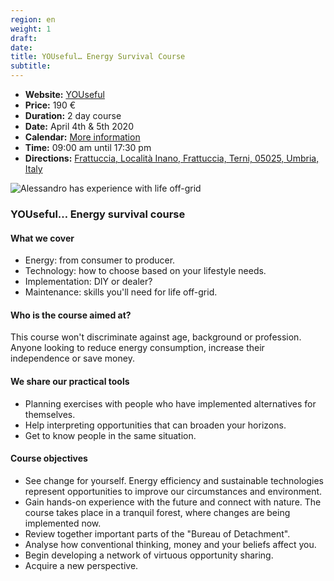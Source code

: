 ```yaml
---
region: en
weight: 1
draft:
date:
title: YOUseful… Energy Survival Course
subtitle:
---
```


- **Website:** [YOUseful](https://www.youseful.org/)<!--(.Docx in Italiano)-->
- **Price:** 190 €
- **Duration:** <!-- 18h, -->2 day course<!-- - **Capacity:** 20 people -->
- **Date:** April 4th & 5th 2020
- **Calendar:** [More information](https://www.per.umbria.it/i-nostri-corsi/)
- **Time:** 09:00 am until 17:30 pm
- **Directions:** [Frattuccia, Località Inano, Frattuccia, Terni, 05025, Umbria, Italy](https://www.google.com/maps/dir/current+location/Per+-+Il+Parco+Dell'Energia+Rinnovabile,+Localita'+Inano+-+Frattuccia,+05025+Collicello,+Italy)

![Alessandro has experience with life off-grid](/images/472803_10150792452772746_2030068506_o-2x.jpg)


### YOUseful… Energy survival course
#### What we cover

- Energy: from consumer to producer.
- Technology: how to choose based on your lifestyle needs.
- Implementation: DIY or dealer?
- Maintenance: skills you'll need for life off-grid.

#### Who is the course aimed at?

This course won't discriminate against age, background or profession. Anyone looking to reduce energy consumption, increase their independence or save money.

#### We share our practical tools

- Planning exercises with people who have implemented alternatives for themselves.
- Help interpreting opportunities that can broaden your horizons.
- Get to know people in the same situation.

#### Course objectives

- See change for yourself. Energy efficiency and sustainable technologies represent opportunities to improve our circumstances and environment.
- Gain hands-on experience with the future and connect with nature. The course takes place in a tranquil forest, where changes are being implemented&nbsp;now.
- Review together important parts of the "Bureau of Detachment".
- Analyse how conventional thinking, money and your beliefs affect you.
- Begin developing a network of virtuous opportunity sharing.
- Acquire a new perspective.
<!-- - Aquire the Certificate of Attendance -->


<!-- > The experiences from which the knowledge transmitted comes -->
<!--
PAEA Association - It deals with a professional level of design and implementation of interventions in the field of environment, renewable energy, water saving, energy efficiency, green building. He has hundreds of environmental education interventions, training courses, traveling exhibitions, projects, consultancy.

Displacement Office. - It offers consultancy, projects and plans to follow the personal "disengagement". Coming out of situations of stress, frustrating work, anxiety, consumerism, lack of positive objectives. It accompanies people on a journey of emancipation and changes with the prevailing culture, which does not produce authentic well-being.

PeR - Renewable Energy Park - Center for research, development, experimentation and implementation of projects on environmental education, sustainability, renewable energies, self-sufficiency, self-construction, self-production, personal growth. It is also a green farmhouse, of positive impact.  sustainable . -->

<!--
### Tags, always .ttl
`What is change?`, `Change`, `transformation`, `out of your comfort zone`, `peace of mind`, `change our mind`, `habit`, `ambition`, `ambition`, `Workshop`, `Course`
-->
